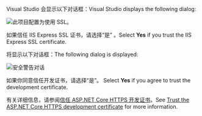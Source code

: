 
<span data-ttu-id="fc033-101">Visual Studio 会显示以下对话框：</span><span class="sxs-lookup"><span data-stu-id="fc033-101">Visual Studio displays the following dialog:</span></span>

![此项目配置为使用 SSL。](~/getting-started/_static/trustCert.png)

<span data-ttu-id="fc033-105">如果信任 IIS Express SSL 证书，请选择“是”  。</span><span class="sxs-lookup"><span data-stu-id="fc033-105">Select **Yes** if you trust the IIS Express SSL certificate.</span></span>

<span data-ttu-id="fc033-106">将显示以下对话框：</span><span class="sxs-lookup"><span data-stu-id="fc033-106">The following dialog is displayed:</span></span>

![安全警告对话](~/getting-started/_static/cert.png)

<span data-ttu-id="fc033-108">如果你同意信任开发证书，请选择“是”。 </span><span class="sxs-lookup"><span data-stu-id="fc033-108">Select **Yes** if you agree to trust the development certificate.</span></span>

<span data-ttu-id="fc033-109">有关详细信息，请参阅[信任 ASP.NET Core HTTPS 开发证书](xref:security/enforcing-ssl#trust-the-aspnet-core-https-development-certificate-on-windows-and-macos)。</span><span class="sxs-lookup"><span data-stu-id="fc033-109">See [Trust the ASP.NET Core HTTPS development certificate](xref:security/enforcing-ssl#trust-the-aspnet-core-https-development-certificate-on-windows-and-macos) for more information.</span></span>